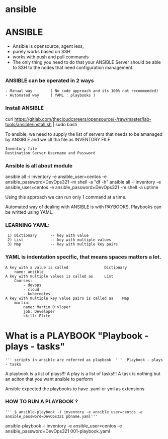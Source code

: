 # ansible

# ANSIBLE
- Ansible is opensource, agent less, 
- purely works based on SSH
- works with push and pull commands
- The only thing you need to do that your ANSIBLE Server should be able to SSH to the nodes that need configuration management.

### ANSIBLE can be operated in 2 ways
    - Manual way        ( No code approach and its 100% not recommended)
    - Automated way     ( YAML : playbooks )

### Install ANSIBLE 
curl https://gitlab.com/thecloudcareers/opensource/-/raw/master/lab-tools/ansible/install.sh | sudo bash

To ansible, we need to supply the list of servers that needs to be amanaged by ANSIBLE and we cll tha file as INVENTORY FILE

    Inventory file
    Destination Server Username and Password


### Ansible is all about module

ansible all -i inventory -e ansible_user=centos -e ansible_password=DevOps321 -m shell -a "df -h"
ansible all -i inventory -e ansible_user=centos -e ansible_password=DevOps321 -m shell -a uptime

Using this approach we can run only 1 command at a time.

Automated way of dealing with ANSIBLE is with PAYBOOKS. Playbooks can be writted using YAML.

### LEARNING YAML:

     1) Dictionary      -- key with value
     2) List            -- key with multiple values
     3) Map             -- key with multiple key pairs

### YAML is indentation specific, that means spaces matters a lot.
    A key with a value is called                Dictionary
        name: ansible
    A key with multiple values is called as     List
        Courses:
            - devops
            - cloud
            - kubernetes
    A key with multiple key value pairs is called as    Map
        martin:
            name: Martin D'vloper
            job: Developer
            skill: Elite

# What is a PLAYBOOK  "Playbook - plays - tasks"
    ''' scripts in ansible are referred as playbook  '''  Playbook - plays - tasks

A playbook is a list of plays!!!
A play is a list of tasks!!!
A task is nothing but an aciton that you want ansible to perform

Ansible expected the playbooks to have .yaml or yml as extensions


### HOW TO RUN A PLAYBOOK       ?

    ''' $ ansible-playbook -i inventory -e ansible_user=centos -e ansible_password=DevOps321 pbname.yaml'''
ansible-playbook -i inventory -e ansible_user=centos -e ansible_password=DevOps321 001-playbook.yaml



